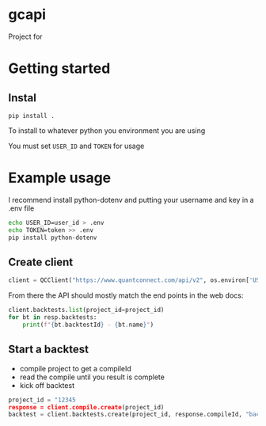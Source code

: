 # gcapi

Project for 

# Getting started

## Instal

`pip install .`

To install to whatever python you environment you are using

You must set `USER_ID` and `TOKEN` for usage

# Example usage

I recommend install python-dotenv and putting your username and key in a .env file


```bash
echo USER_ID=user_id > .env
echo TOKEN=token >> .env
pip install python-dotenv
```

## Create client

```python
client = QCClient("https://www.quantconnect.com/api/v2", os.environ['USER_ID'], os.environ['TOKEN'])
```

From there the API should mostly match the end points in the web docs:

```python
client.backtests.list(project_id=project_id)
for bt in resp.backtests:
    print(f"{bt.backtestId} - {bt.name}")
```

## Start a backtest

- compile project to get a compileId
- read the compile until you result is complete
- kick off backtest

```python
project_id = "12345
response = client.compile.create(project_id)
backtest = client.backtests.create(project_id, response.compileId, "backtest name", {param1: "SPY"} )
```